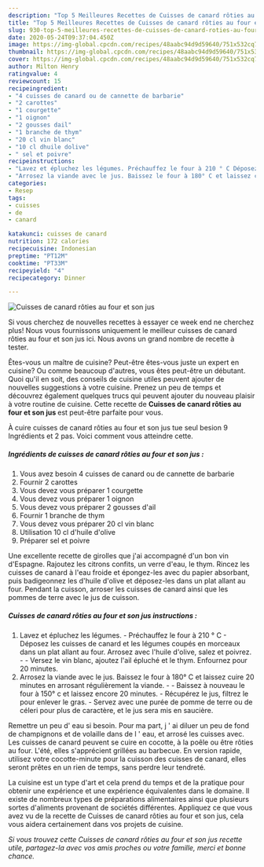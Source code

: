 ```yaml
---
description: "Top 5 Meilleures Recettes de Cuisses de canard rôties au four et son jus"
title: "Top 5 Meilleures Recettes de Cuisses de canard rôties au four et son jus"
slug: 930-top-5-meilleures-recettes-de-cuisses-de-canard-roties-au-four-et-son-jus
date: 2020-05-24T09:37:04.450Z
image: https://img-global.cpcdn.com/recipes/48aabc94d9d59640/751x532cq70/cuisses-de-canard-roties-au-four-et-son-jus-photo-principale-de-la-recette.jpg
thumbnail: https://img-global.cpcdn.com/recipes/48aabc94d9d59640/751x532cq70/cuisses-de-canard-roties-au-four-et-son-jus-photo-principale-de-la-recette.jpg
cover: https://img-global.cpcdn.com/recipes/48aabc94d9d59640/751x532cq70/cuisses-de-canard-roties-au-four-et-son-jus-photo-principale-de-la-recette.jpg
author: Milton Henry
ratingvalue: 4
reviewcount: 15
recipeingredient:
- "4 cuisses de canard ou de cannette de barbarie"
- "2 carottes"
- "1 courgette"
- "1 oignon"
- "2 gousses dail"
- "1 branche de thym"
- "20 cl vin blanc"
- "10 cl dhuile dolive"
- " sel et poivre"
recipeinstructions:
- "Lavez et épluchez les légumes. Préchauffez le four à 210 ° C Déposez les cuisses de canard et les légumes coupés en morceaux dans un plat allant au four. Arrosez avec l&#39;huile d&#39;olive, salez et poivrez.  Versez le vin blanc, ajoutez l&#39;ail épluché et le thym. Enfournez pour 20 minutes."
- "Arrosez la viande avec le jus. Baissez le four à 180° C et laissez cuire 20 minutes en arrosant régulièrement la viande.  Baissez à nouveau le four à 150° c et laissez encore 20 minutes. Récupérez le jus, filtrez le pour enlever le gras.  Servez avec une purée de pomme de terre ou de céleri pour plus de caractère, et le jus sera mis en saucière."
categories:
- Resep
tags:
- cuisses
- de
- canard

katakunci: cuisses de canard 
nutrition: 172 calories
recipecuisine: Indonesian
preptime: "PT12M"
cooktime: "PT33M"
recipeyield: "4"
recipecategory: Dinner

---
```



![Cuisses de canard rôties au four et son jus](https://img-global.cpcdn.com/recipes/48aabc94d9d59640/751x532cq70/cuisses-de-canard-roties-au-four-et-son-jus-photo-principale-de-la-recette.jpg)

Si vous cherchez de nouvelles recettes à essayer ce week end ne cherchez plus! Nous vous fournissons uniquement le meilleur cuisses de canard rôties au four et son jus ici. Nous avons un grand nombre de recette à tester.

Êtes-vous un maître de cuisine? Peut-être êtes-vous juste un expert en cuisine? Ou comme beaucoup d'autres, vous êtes peut-être un débutant. Quoi qu'il en soit, des conseils de cuisine utiles peuvent ajouter de nouvelles suggestions à votre cuisine. Prenez un peu de temps et découvrez également quelques trucs qui peuvent ajouter du nouveau plaisir à votre routine de cuisine. Cette recette de <strong> Cuisses de canard rôties au four et son jus </strong> est peut-être parfaite pour vous.

<!--inarticleads1-->

À cuire cuisses de canard rôties au four et son jus tue seul besion 9 Ingrédients et 2 pas. Voici comment vous atteindre cette.

##### Ingrédients de cuisses de canard rôties au four et son jus :

1. Vous avez besoin 4 cuisses de canard ou de cannette de barbarie
1. Fournir 2 carottes
1. Vous devez vous préparer 1 courgette
1. Vous devez vous préparer 1 oignon
1. Vous devez vous préparer 2 gousses d&#39;ail
1. Fournir 1 branche de thym
1. Vous devez vous préparer 20 cl vin blanc
1. Utilisation 10 cl d&#39;huile d&#39;olive
1. Préparer  sel et poivre


Une excellente recette de girolles que j&#39;ai accompagné d&#39;un bon vin d&#39;Espagne. Rajoutez les citrons confits, un verre d&#39;eau, le thym. Rincez les cuisses de canard à l&#39;eau froide et épongez-les avec du papier absorbant, puis badigeonnez les d&#39;huile d&#39;olive et déposez-les dans un plat allant au four. Pendant la cuisson, arroser les cuisses de canard ainsi que les pommes de terre avec le jus de cuisson. 

<!--inarticleads2-->

##### Cuisses de canard rôties au four et son jus instructions :

1. Lavez et épluchez les légumes. - Préchauffez le four à 210 ° C - Déposez les cuisses de canard et les légumes coupés en morceaux dans un plat allant au four. Arrosez avec l&#39;huile d&#39;olive, salez et poivrez. -  - Versez le vin blanc, ajoutez l&#39;ail épluché et le thym. Enfournez pour 20 minutes.
1. Arrosez la viande avec le jus. Baissez le four à 180° C et laissez cuire 20 minutes en arrosant régulièrement la viande. -  - Baissez à nouveau le four à 150° c et laissez encore 20 minutes. - Récupérez le jus, filtrez le pour enlever le gras.  - Servez avec une purée de pomme de terre ou de céleri pour plus de caractère, et le jus sera mis en saucière.


Remettre un peu d&#39; eau si besoin. Pour ma part, j &#39; ai diluer un peu de fond de champignons et de volaille dans de l &#39; eau, et arrosé les cuisses avec. Les cuisses de canard peuvent se cuire en cocotte, à la poêle ou être rôties au four. L&#39;été, elles s&#39;apprécient grillées au barbecue. En version rapide, utilisez votre cocotte-minute pour la cuisson des cuisses de canard, elles seront prêtes en un rien de temps, sans perdre leur tendreté. 

<!--inarticleads1-->

<p>
La cuisine est un type d'art et cela prend du temps et de la pratique pour obtenir une expérience et une expérience équivalentes dans le domaine. Il existe de nombreux types de préparations alimentaires ainsi que plusieurs sortes d'aliments provenant de sociétés différentes. Appliquez ce que vous avez vu de la recette de Cuisses de canard rôties au four et son jus, cela vous aidera certainement dans vos projets de cuisine.
</p>

<p>
<i>Si vous trouvez cette Cuisses de canard rôties au four et son jus recette utile, partagez-la avec vos amis proches ou votre famille, merci et bonne chance.</i>
</p>
